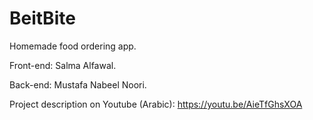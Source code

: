 # BeitBite
Homemade food ordering app.

Front-end: Salma Alfawal.

Back-end: Mustafa Nabeel Noori.

Project description on Youtube (Arabic):
https://youtu.be/AieTfGhsXOA
